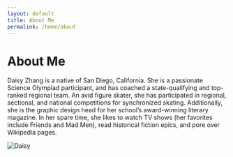 ```yaml
---
layout: default
title: About Me
permalink: /home/about
---
```

# About Me
Daisy Zhang is a native of San Diego, California. She is a passionate Science Olympiad participant, and has coached a state-qualifying and top-ranked regional team. An avid figure skater, she has participated in regional, sectional, and national competitions for synchronized skating. Additionally, she is the graphic design head for her school’s award-winning literary magazine. In her spare time, she likes to watch TV shows (her favorites include Friends and Mad Men), read historical fiction epics, and pore over Wikipedia pages.

![Daisy](https://mail.google.com/mail/u/0?ui=2&ik=e1f498e1ca&attid=0.1&permmsgid=msg-a:r-3646069267755378761&th=17f9b473b2057233&view=fimg&fur=ip&sz=s0-l75-ft&attbid=ANGjdJ8c1Kbw9dMjENfiIjwSDthsxhq0jPkQ4GR7EoBMMugsnmM6Pdqn53wwlBQuFeLRA9IWVVPcEi2i6omBAwDZN6Tv41dIq8Kn8YLpF9Lj_i9aLf8sFTqMXyAJuPA&disp=emb&realattid=ii_l0vx0gcg1 "Daisy")